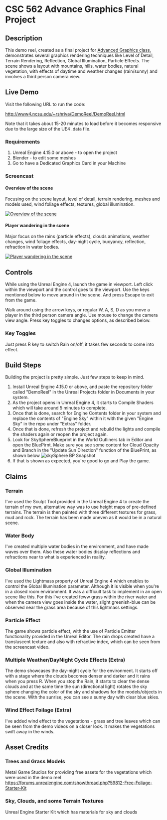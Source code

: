 # CSC 562 Advance Graphics Final Project

## Description
This demo reel, created as a final project for [Advanced Graphics class](http://cg4games.csc.ncsu.edu), demonstrates several graphics rendering techniques like Level of Detail, Terrain Rendering, Reflection, Global Illumination, Particle Effects. The scene shows a layout with mountains, hills, water bodies, natural vegetation, with effects of daytime and weather changes (rain/sunny) and involves a third person camera view.

## Live Demo
Visit the following URL to run the code:

http://www4.ncsu.edu/~rshriva/DemoReel/DemoReel.html

Note that it takes about 15-20 minutes to load before it becomes responsive due to the large size of the UE4 .data file.

### Requirements
1. Unreal Engine 4.15.0 or above - to open the project
2. Blender - to edit some meshes
3. Go to have a Dedicated Graphics Card in your Machine 

### Screencast
#### Overview of the scene
Focusing on the scene layout, level of detail, terrain rendering, meshes and models used, wind foliage effects, textures, global illumination.

[![Overview of the scene](https://img.youtube.com/vi/Sz1vAvZOFh4/0.jpg)](https://www.youtube.com/watch?v=Sz1vAvZOFh4)

#### Player wandering in the scene
Major focus on the rains (particle effects), clouds animations, weather changes, wind foliage effects, day-night cycle, buoyancy, reflection, refraction in water bodies.

[![Player wandering in the scene](https://img.youtube.com/vi/7SiBUEqVCrI/0.jpg)](https://www.youtube.com/watch?v=7SiBUEqVCrI)

## Controls
While using the Unreal Engine 4, launch the game in viewport. Left click within the viewport and the control goes to the viewport. Use the keys mentioned below to move around in the scene. And press Escape to exit from the game.

Walk around using the arrow keys, or regular W, A, S, D as you move a player in the third person camera angle. Use mouse to change the camera view angle. Press key toggles to changes options, as described below.

### Key Toggles
Just press R key to switch Rain on/off, it takes few seconds to come into effect.

## Build Steps
Building the project is pretty simple. Just few steps to keep in mind. 

1. Install Unreal Engine 4.15.0 or above, and paste the repository folder called "DemoReel" in the Unreal Projects folder in Documents in your system.
2. As the project opens in Unreal Engine 4, it starts to Compile Shaders which will take around 5 minutes to complete.
3. Once that is done, search for Engine Contents folder in your system and replace the contents of "Engine Sky" within it with the given "Engine Sky" in the repo under "Extras" folder.
4. Once that is done, refresh the project and rebuild the lights and compile the shaders again or reopen the project again.
5. Look for SkySphereBlueprint in the World Outliners tab in Editor and open the BluePirnt. Make sure you see some content for Cloud Opacity and Branch in the "Update Sun Direction" function of the BluePrint, as shown below
![skySphere BP Snapshot](https://raw.githubusercontent.com/rachit491/ue4_demoReel/master/Extras/updateSunDirection_skySphereBP.png)
6. If that is shown as expected, you're good to go and Play the game. 

## Claims
### Terrain 
I've used the Sculpt Tool provided in the Unreal Engine 4 to create the terrain of my own, alternative way was to use height maps of pre-defined terrains. The terrain is then painted with three different textures for grass, mud and rock. The terrain has been made uneven as it would be in a natural scene.
### Water Body
I've created multiple water bodies in the environment, and have made waves over them. Also these water bodies display reflections and refractions near to what is experienced in reality. 
### Global Illumination
I've used the Lightmass property of Unreal Engine 4 which enables to control the Global Illumination parameter. Although it is visible when you're in a closed room environment. It was a difficult task to implement in an open scene like this. For this I've created feww grass within the river water and when the camera view goes inside the water, slight greenish-blue can be observed near the grass area because of this lightmass settings.
### Particle Effect
The game shows particle effect, with the use of Particle Emitter functionality provided in the Unreal Editor. The rain drops created have a transluscent texture and also with refractive index, which can be seen from the screencast video.
### Multiple Weather/DayNight Cycle Effects (Extra)
The demo showcases the day-night cycle for the environment. It starts off with a stage where the clouds becomes denser and darker and it rains when you press R. When you stop the Rain, it starts to clear the dense clouds and at the same time the sun (directional light) rotates the sky sphere changing the color of the sky and shadows for the models/objects in the scene. With the sunrise, you can see a sunny day with clear blue skies.
### Wind Effect Foilage (Extra)
I've added wind effect to the vegetations - grass and tree leaves which can be seen from the demo videos on a closer look. It makes the vegetations swift away in the winds.

## Asset Credits
### Trees and Grass Models
Metal Game Studios for providing free assets for the vegetations which were used in the demo reel 
https://forums.unrealengine.com/showthread.php?59812-Free-Foliage-Starter-Kit

### Sky, Clouds, and some Terrain Textures
Unreal Engine Starter Kit which has materials for sky and clouds